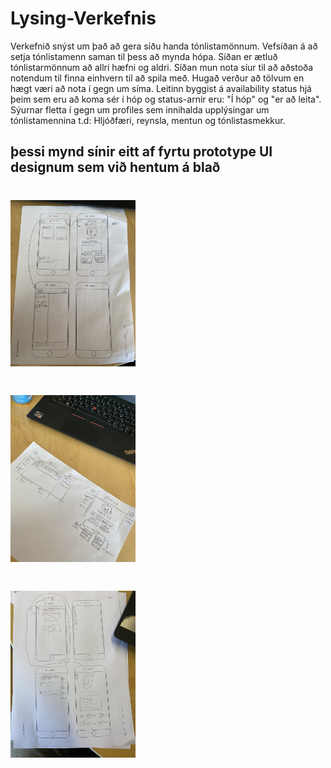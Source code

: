 # Lysing-Verkefnis

Verkefnið snýst um það að gera síðu handa tónlistamönnum. Vefsíðan á að setja tónlistamenn saman til þess að mynda hópa. Síðan er ætluð tónlistarmönnum að allri hæfni og aldri. Síðan mun nota síur til að aðstoða notendum til finna einhvern til að spila með. Hugað verður að tölvum en hægt væri að nota í gegn um síma. Leitinn byggist á availability status hjá þeim sem eru að koma sér í hóp og status-arnir eru: "Í hóp" og "er að leita". Sýurnar fletta í gegn um profiles sem innihalda upplýsingar um tónlistamennina t.d: Hljóðfæri, reynsla, mentun og tónlistasmekkur.
## þessi mynd sínir eitt af fyrtu prototype UI designum sem við hentum á blað 
# <img src="https://github.com/Vef2-musc/Lysing-Verkefnis/blob/main/myndir/mynd%201.jpg" alt="wireframe phone fannsi 1" width="200"/>
# <img src="https://github.com/Vef2-musc/Lysing-Verkefnis/blob/main/myndir/mynd%202.jpg" alt="wireframe  desktop fannsi 1" width="200"/>
# <img src="https://github.com/Vef2-musc/Lysing-Verkefnis/blob/main/myndir/IMG_4967.jpg" alt="wireframe  Phone Ágúst" width="200"/>
